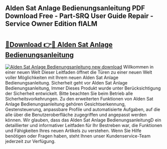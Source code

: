 ## Alden Sat Anlage Bedienungsanleitung PDF Download Free - Part-SRQ User Guide Repair - Service Owner Edition flALM

# <h2><a href="http://df2i8u.blite.top/?on=Alden+Sat+Anlage+Bedienungsanleitung">🔗Download 👉🔴 Alden Sat Anlage Bedienungsanleitung</a></h2>

[![Alden Sat Anlage Bedienungsanleitung new download](https://i.imgur.com/lujVjoI.png)](http://df2i8u.blite.top/?on=Alden+Sat+Anlage+Bedienungsanleitung)
Willkommen in einer neuen Welt Dieser Leitfaden öffnet die Türen zu einer neuen Welt voller Möglichkeiten mit Ihrem neuen Alden Sat Anlage Bedienungsanleitung. Sicherheit geht vor Alden Sat Anlage Bedienungsanleitung, Immer Dieses Produkt wurde unter Berücksichtigung der Sicherheit entwickelt. Bitte beachten Sie beim Betrieb alle Sicherheitsvorkehrungen. Zu den erweiterten Funktionen von Alden Sat Anlage Bedienungsanleitung gehören Gesichtserkennung, Gestensteuerung, anpassbare Profile und automatisierte Aufgaben, auf die alle über die Benutzeroberfläche zugegriffen und angepasst werden können. Wir glauben, dass das Alden Sat Anlage BedienungsanleitungD ein detaillierter und informativer Leitfaden für Ihr Bestreben war, die Funktionen und Fähigkeiten Ihres neuen Artikels zu verstehen. Wenn Sie Hilfe benötigen oder Fragen haben, steht Ihnen unser Kundenservice-Team jederzeit zur Verfügung.

